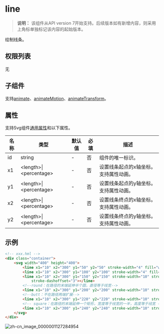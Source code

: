 # line
<!--Kit: ArkUI-->
<!--Subsystem: ArkUI-->
<!--Owner: @liyujie43-->
<!--Designer: @weixin_52725220-->
<!--Tester: @xiong0104-->
<!--Adviser: @HelloCrease-->

>  **说明：**
> 该组件从API version 7开始支持。后续版本如有新增内容，则采用上角标单独标记该内容的起始版本。

绘制线条。

## 权限列表

无


## 子组件

支持[animate](js-components-svg-animate.md)、[animateMotion](js-components-svg-animatemotion.md)、[animateTransform](js-components-svg-animatetransform.md)。


## 属性

支持Svg组件[通用属性](js-components-svg-common-attributes.md)和以下属性。

| 名称 | 类型 | 默认值 | 必填 | 描述 |
| -------- | -------- | -------- | -------- | -------- |
| id | string | - | 否 | 组件的唯一标识。 |
| x1 | &lt;length&gt;\|&lt;percentage&gt; | - | 否 | 设置线条起点的x轴坐标。支持属性动画。 |
| y1 | &lt;length&gt;\|&lt;percentage&gt; | - | 否 | 设置线条起点的y轴坐标。支持属性动画。 |
| x2 | &lt;length&gt;\|&lt;percentage&gt; | - | 否 | 设置线条终点的x轴坐标。支持属性动画。 |
| y2 | &lt;length&gt;\|&lt;percentage&gt; | - | 否 | 设置线条终点的y轴坐标。支持属性动画。 |


## 示例

```html
<!-- xxx.hml -->
<div class="container">
    <svg width="400" height="400">
        <line x1="10" x2="300" y1="50" y2="50" stroke-width="4" fill="white" stroke="blue"></line>
        <line x1="10" x2="300" y1="100" y2="100" stroke-width="4" fill="white" stroke="blue"></line>
        <line x1="10" x2="300" y1="150" y2="150" stroke-width="10" stroke="red" stroke-dasharray="5 3"
            stroke-dashoffset="3"></line>
        <!--round：在路径的末端延伸半个圆，直径等于线宽-->
        <line x1="10" x2="300" y1="200" y2="200" stroke-width="10" stroke="black" stroke-linecap="round"></line>
        <!--butt：不在路径两端扩展-->
        <line x1="10" x2="300" y1="220" y2="220" stroke-width="10" stroke="black" stroke-linecap="butt"></line>
        <!-- square：在路径的末端延伸一个矩形，宽度等于线宽的一半，高度等于线宽 -->
        <line x1="10" x2="300" y1="240" y2="240" stroke-width="10" stroke="black" stroke-linecap="square"></line>
    </svg>
</div>
```


![zh-cn_image_0000001127284954](figures/zh-cn_image_0000001127284954.png)
